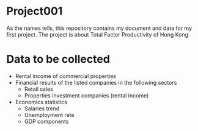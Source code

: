 # Project001
As the names tells, this repository contains my document and data for my first project.
The project is about Total Factor Productivity of Hong Kong.

# Data to be collected
* Rental income of commercial properties
* Financial results of the listed companies in the following sectors
  * Retail sales
  * Properties investment companies (rental income)
* Economics statistics
  * Salaries trend
  * Unemployment rate
  * GDP components
